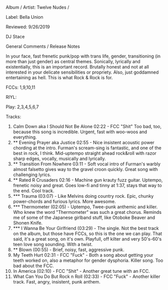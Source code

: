 Album / Artist: Twelve Nudes / 

Label: Bella Union

Reviewed: 9/26/2019

DJ Stace

General Comments / Release Notes  

In your face, fast frenetic punk/pop with trans life, gender, transitioning (in more than just gender) as central themes. Sonically, lyrically and existentially, this is an important record. Brutally honest and not at all interested in your delicate sensibilities or propriety. Also, just goddamned entertaining as hell. This is what Rock & Rock is for. 

FCCs: 1,9,10,11

RIYL: 

Play: 2,3,4,5,6,7

Tracks:  
1. Calm Down aka I Should Not Be Alone 02:22 - FCC "Shit" Too bad, too, because this song is incredible. Urgent, fast with woo-woos and everything.   
2. ** Evening Prayer aka Justice 02:55	- Nice insistent acoustic power chording at the intro. Furman's scream-sing is fantastic, and one of the best in rock, I think. Mid-uptempo straight ahead rock&roll with razor sharp edges, vocally, musically and lyrically.  
3. ** Transition From Nowhere 03:11	- Soft vocal intro of Furman's warbly almost falsetto gives way to the gravel croon quickly. Great song with challenging lyrics.   
4. ** Rated R Crusaders 02:16	 - Machine gun krauty fuzz guitar. Uptempo, frenetic noisy and great. Goes low-fi and tinny at 1:37, stays that way to the end. Cool track.  
5. *** Trauma (03:07) - Like Melvins doing country rock. Epic, chunky power-chords and furious lyrics. More awesome.  
6. *** Thermometer (02:05)	- Uptempo, Twee-punk anthemic and killer. Who knew the word "Thermometer" was such a great chorus. Reminds me of some of the Japanese girlband stuff, like Otoboke Beaver and Shonen Knife.  
7. *** I Wanna Be Your Girlfriend (03:29) - The single. Not the best track on the album, but those have FCCs, so this is the one we can play. That said, it's a great song, on it's own. Playfull, off kilter and very 50's-60's teen love song sounding. With a twist.  
8. ** Blown (00:55) - Brief, noisy, fast, aggressive punk.  
9. My Teeth Hurt 02:31 - FCC "Fuck" - Both a song about getting your teeth worked on, also a metaphor for gender dysphoria. Killer song. Too bad about the FCC.   
10. In America (02:10) - FCC "Shit" - Another great tune with an FCC.   
11. What Can You Do But Rock n Roll (02:33) - FCC "Fuck" - Another killer track. Fast, angry, insistent, punk anthem.  
